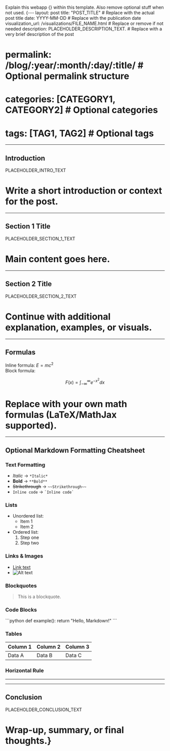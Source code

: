 Explain this webapp {} within this template. Also remove optional stuff when not used. {---
layout: post
title: "POST_TITLE" # Replace with the actual post title
date: YYYY-MM-DD # Replace with the publication date
visualization_url: /visualizations/FILE_NAME.html # Replace or remove if not needed
description: PLACEHOLDER_DESCRIPTION_TEXT. # Replace with a very brief description of the post
# permalink: /blog/:year/:month/:day/:title/ # Optional permalink structure
# categories: [CATEGORY1, CATEGORY2] # Optional categories
# tags: [TAG1, TAG2] # Optional tags
---

## Introduction  
PLACEHOLDER_INTRO_TEXT  
# Write a short introduction or context for the post.

---

## Section 1 Title  
PLACEHOLDER_SECTION_1_TEXT  
# Main content goes here.

---

## Section 2 Title  
PLACEHOLDER_SECTION_2_TEXT  
# Continue with additional explanation, examples, or visuals.

---

## Formulas  
Inline formula: $E = mc^2$  
Block formula:  

$$
F(x) = \int_{-\infty}^{\infty} e^{-x^2} dx
$$

# Replace with your own math formulas (LaTeX/MathJax supported).

---

## Optional Markdown Formatting Cheatsheet  

### Text Formatting  
- *Italic* → `*Italic*`  
- **Bold** → `**Bold**`  
- ~~Strikethrough~~ → `~~Strikethrough~~`  
- `Inline code` → `` `Inline code` ``  

### Lists  
- Unordered list:  
  - Item 1  
  - Item 2  
- Ordered list:  
  1. Step one  
  2. Step two  

### Links & Images  
- [Link text](https://example.com)  
- ![Alt text](https://via.placeholder.com/150 "Optional Title")  

### Blockquotes  
> This is a blockquote.  

### Code Blocks  
\`\`\`python
def example():
    return "Hello, Markdown!"
\`\`\`  

### Tables  
| Column 1 | Column 2 | Column 3 |
|----------|----------|----------|
| Data A   | Data B   | Data C   |

### Horizontal Rule  
---

---

## Conclusion  
PLACEHOLDER_CONCLUSION_TEXT  
# Wrap-up, summary, or final thoughts.}
